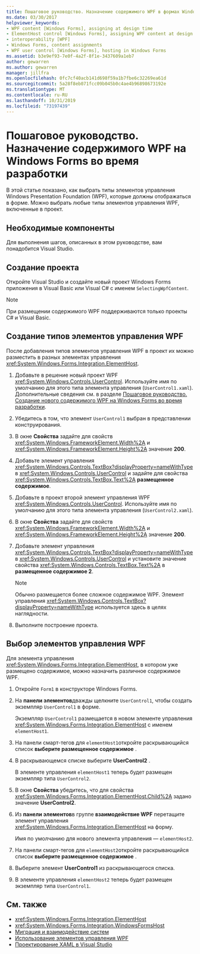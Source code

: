 ```yaml
---
title: Пошаговое руководство. Назначение содержимого WPF в формах Windows Forms во время разработки
ms.date: 03/30/2017
helpviewer_keywords:
- WPF content [Windows Forms], assigning at design time
- ElementHost control [Windows Forms], assigning WPF content at design time
- interoperability [WPF]
- Windows Forms, content assignments
- WPF user control [Windows Forms], hosting in Windows Forms
ms.assetid: b3e9ef93-7e0f-4a2f-8f1e-3437609a1eb7
author: gewarren
ms.author: gewarren
manager: jillfra
ms.openlocfilehash: 0fc7cf40acb141d698f59a1b7fbe6c32269ea61d
ms.sourcegitcommit: 5a28f8eb071fcc09b045b0c4ae4b96898673192e
ms.translationtype: MT
ms.contentlocale: ru-RU
ms.lasthandoff: 10/31/2019
ms.locfileid: "73197439"
---
```

# <a name="walkthrough-assign-wpf-content-on-windows-forms-at-design-time"></a>Пошаговое руководство. Назначение содержимого WPF на Windows Forms во время разработки

В этой статье показано, как выбрать типы элементов управления Windows Presentation Foundation (WPF), которые должны отображаться в форме. Можно выбрать любые типы элементов управления WPF, включенные в проект.

## <a name="prerequisites"></a>Необходимые компоненты

Для выполнения шагов, описанных в этом руководстве, вам понадобится Visual Studio.

## <a name="create-the-project"></a>Создание проекта

Откройте Visual Studio и создайте новый проект Windows Forms приложения в Visual Basic или Visual C# с именем `SelectingWpfContent`.

> [!NOTE]
> При размещении содержимого WPF поддерживаются только проекты C# и Visual Basic.

## <a name="create-the-wpf-control-types"></a>Создание типов элементов управления WPF

После добавления типов элементов управления WPF в проект их можно разместить в разных элементах управления <xref:System.Windows.Forms.Integration.ElementHost>.

1. Добавьте в решение новый проект WPF <xref:System.Windows.Controls.UserControl>. Используйте имя по умолчанию для этого типа элемента управления (`UserControl1.xaml`). Дополнительные сведения см. в разделе [Пошаговое руководство. Создание нового содержимого WPF на Windows Forms во время разработки](walkthrough-creating-new-wpf-content-on-windows-forms-at-design-time.md).

2. Убедитесь в том, что элемент `UserControl1` выбран в представлении конструирования.

3. В окне **Свойства** задайте для свойств <xref:System.Windows.FrameworkElement.Width%2A> и <xref:System.Windows.FrameworkElement.Height%2A> значение **200**.

4. Добавьте элемент управления <xref:System.Windows.Controls.TextBox?displayProperty=nameWithType> в <xref:System.Windows.Controls.UserControl> и задайте для свойства <xref:System.Windows.Controls.TextBox.Text%2A> **размещенное содержимое**.

5. Добавьте в проект второй элемент управления WPF <xref:System.Windows.Controls.UserControl>. Используйте имя по умолчанию для этого типа элемента управления (`UserControl2.xaml`).

6. В окне **Свойства** задайте для свойств <xref:System.Windows.FrameworkElement.Width%2A> и <xref:System.Windows.FrameworkElement.Height%2A> значение **200**.

7. Добавьте элемент управления <xref:System.Windows.Controls.TextBox?displayProperty=nameWithType> в <xref:System.Windows.Controls.UserControl> и установите значение свойства <xref:System.Windows.Controls.TextBox.Text%2A> в **размещенное содержимое 2**.

   > [!NOTE]
   > Обычно размещается более сложное содержимое WPF. Элемент управления <xref:System.Windows.Controls.TextBox?displayProperty=nameWithType> используется здесь в целях наглядности.

8. Выполните построение проекта.

## <a name="select-wpf-controls"></a>Выбор элементов управления WPF

Для элемента управления <xref:System.Windows.Forms.Integration.ElementHost>, в котором уже размещено содержимое, можно назначить различное содержимое WPF.

1. Откройте `Form1` в конструкторе Windows Forms.

2. На **панели элементов**дважды щелкните `UserControl1`, чтобы создать экземпляр `UserControl1` в форме.

   Экземпляр `UserControl1` размещается в новом элементе управления <xref:System.Windows.Forms.Integration.ElementHost> с именем `elementHost1`.

3. На панели смарт-тегов для `elementHost1`откройте раскрывающийся список **выберите размещенное содержимое** .

4. В раскрывающемся списке выберите **UserControl2** .

   В элементе управления `elementHost1` теперь будет размещен экземпляр типа `UserControl2`.

5. В окне **Свойства** убедитесь, что для свойства <xref:System.Windows.Forms.Integration.ElementHost.Child%2A> задано значение **UserControl2**.

6. Из **панели элементов**в группе **взаимодействие WPF** перетащите элемент управления <xref:System.Windows.Forms.Integration.ElementHost> на форму.

   Имя по умолчанию для нового элемента управления — `elementHost2`.

7. На панели смарт-тегов для `elementHost2`откройте раскрывающийся список **выберите размещенное содержимое** .

8. Выберите элемент **UserControl1** из раскрывающегося списка.

9. В элементе управления `elementHost2` теперь будет размещен экземпляр типа `UserControl1`.

## <a name="see-also"></a>См. также

- <xref:System.Windows.Forms.Integration.ElementHost>
- <xref:System.Windows.Forms.Integration.WindowsFormsHost>
- [Миграция и взаимодействие систем](../../wpf/advanced/migration-and-interoperability.md)
- [Использование элементов управления WPF](using-wpf-controls.md)
- [Проектирование XAML в Visual Studio](/visualstudio/xaml-tools/designing-xaml-in-visual-studio)
